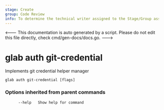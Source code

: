 ```yaml
---
stage: Create
group: Code Review
info: To determine the technical writer assigned to the Stage/Group associated with this page, see https://about.gitlab.com/handbook/product/ux/technical-writing/#assignments
---
```


<---
This documentation is auto generated by a script.
Please do not edit this file directly, check cmd/gen-docs/docs.go.
--->

# glab auth git-credential

Implements git credential helper manager

```plaintext
glab auth git-credential [flags]
```

### Options inherited from parent commands

```plaintext
      --help   Show help for command
```

